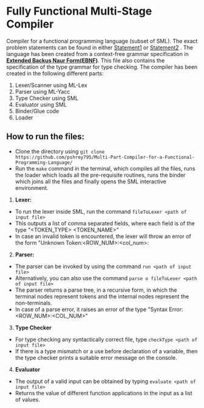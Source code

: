 Fully Functional Multi-Stage Compiler
===

Compiler for a functional programming language (subset of SML). The exact problem statements can be found in either [Statement1](https://github.com/pshrey795/Multi-Part-Compiler-for-a-Functional-Programming-Language/tree/master/ProblemStatement/Statement1.pdf) or [Statement2](https://github.com/pshrey795/Multi-Part-Compiler-for-a-Functional-Programming-Language/ProblemStatement/tree/master/Statement2.pdf) . The language has been created from a context-free grammar specification in [**Extended Backus Naur Form(EBNF)**](https://github.com/pshrey795/Multi-Part-Compiler-for-a-Functional-Programming-Language/tree/master/EBNF.txt). This file also contains the specification of the type grammar for type checking. The compiler has been created in the following different parts:

1. Lexer/Scanner using ML-Lex
2. Parser using ML-Yacc
3. Type Checker using SML
4. Evaluator using SML
5. Binder/Glue code
6. Loader

How to run the files:
---

* Clone the directory using `git clone  https://github.com/pshrey795/Multi-Part-Compiler-for-a-Functional-Programming-Language/`
* Run the `make` command in the terminal, which compiles all the files, runs the loader which loads all the pre-requisite routines, runs the binder which joins all the files and finally opens the SML interactive environment. 

1. **Lexer:**
 * To run the lexer inside SML, run the command `fileToLexer <path of input file>`
 * This outputs a list of comma separated fields, where each field is of the type "<TOKEN_TYPE> <TOKEN_NAME>"
 * In case an invalid token is encountered, the lexer will throw an error of the form "Unknown Token:<ROW_NUM>:<col_num>:<token>

2. **Parser:**
 * The parser can be invoked by using the command `run <path of input file>`
 * Alternatively, you can also use the command `parse o fileToLexer <path of input file>`
 * The parser returns a parse tree, in a recursive form,  in which the terminal nodes represent tokens and the internal nodes represent the non-terminals.
 * In case of a parse error, it raises an error of the type "Syntax Error:<ROW_NUM>:<COL_NUM>"

3. **Type Checker**
 * For type checking any syntactically correct file, type `checkType <path of input file>`
 * If there is a type mismatch or a use before declaration of a variable, then the type checker prints a suitable error message on the console.

4. **Evaluator**
 * The output of a valid input can be obtained by typing `evaluate <path of input file>`
 * Returns the value of different function applications in the input as a list of values.
